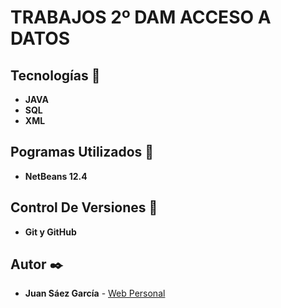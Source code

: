 # TRABAJOS 2º DAM ACCESO A DATOS

## Tecnologías 🚀

* **JAVA**  
* **SQL**  
* **XML**   

## Pogramas Utilizados 📌

* **NetBeans 12.4**

## Control De Versiones 📌

* **Git y GitHub**

## Autor ✒️

* **Juan Sáez García** -  [Web Personal](https://juamber.com)
